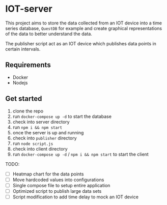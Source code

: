 # IOT-server

This project aims to store the data collected from an IOT device into a time series database, 
`QuestDB` for example and create graphical representations of the data to better understand the 
data.

The publisher script act as an IOT device which publishes data points in certain intervals.

## Requirements
- Docker
- Nodejs

## Get started
1. clone the repo
2. run `docker-compose up -d` to start the database
3. check into server directory
4. run `npm i && npm start`
5. once the server is up and running
6. check into `publisher` directory
7. run `node script.js`
8. check into client directory
9. run `docker-compose up -d` / `npm i && npm start` to start the client


TODO:

- [ ] Heatmap chart for the data points
- [ ] Move hardcoded values into configurations
- [ ] Single compose file to setup entire application
- [ ] Optimized script to publish large data sets
- [ ] Script modification to add time delay to mock an IOT device
